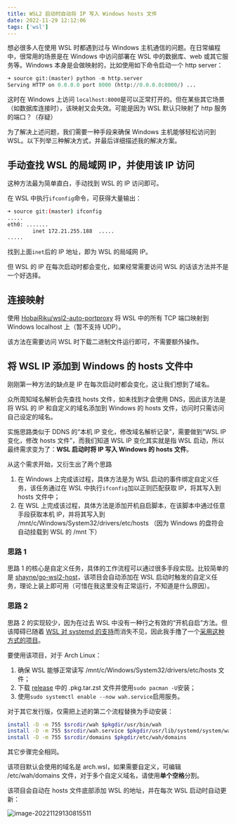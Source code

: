 ```yaml
---
title: WSL2 启动时自动将 IP 写入 Windows hosts 文件
date: 2022-11-29 12:12:06
tags: ['wsl']
---
```


想必很多人在使用 WSL 时都遇到过与 Windows 主机通信的问题。在日常编程中，很常用的场景是在 Windows 中访问部署在 WSL 中的数据库、web 或其它服务等。Windows 本身是会做映射的，比如使用如下命令启动一个 http server：

```python
➜ source git:(master) python -m http.server
Serving HTTP on 0.0.0.0 port 8000 (http://0.0.0.0:8000/) ...
```

这时在 Windows 上访问 `localhost:8000`是可以正常打开的。但在某些其它场景（如数据库连接时），该映射又会失效。可能是因为 WSL 默认只映射了 http 服务的端口？（存疑）

为了解决上述问题，我们需要一种手段来确保 Windows 主机能够轻松访问到 WSL。以下列举三种解决方式，并最后详细描述我的解决方案。

## 手动查找 WSL 的局域网 IP，并使用该 IP 访问

这种方法最为简单直白，手动找到 WSL 的 IP 访问即可。

在 WSL 中执行`ifconfig`命令，可获得大量输出：

```sh
➜ source git:(master) ifconfig
.....
eth0: .......
        inet 172.21.255.188  .....
.....
```

找到上面`inet`后的 IP 地址，即为 WSL 的局域网 IP。

但 WSL 的 IP 在每次启动时都会变化，如果经常需要访问 WSL 的话该方法并不是一个好选择。

## 连接映射

使用 [HobaiRiku/wsl2-auto-portproxy](https://github.com/HobaiRiku/wsl2-auto-portproxy) 将 WSL 中的所有 TCP 端口映射到 Windows localhost 上（暂不支持 UDP）。

该方法在需要访问 WSL 时下载二进制文件运行即可，不需要额外操作。

## 将 WSL IP 添加到 Windows 的 hosts 文件中

刚刚第一种方法的缺点是 IP 在每次启动时都会变化，这让我们想到了域名。

众所周知域名解析会先查找 hosts 文件，如未找到才会使用 DNS，因此该方法是将 WSL 的 IP 和自定义的域名添加到 Windows 的 hosts 文件，访问时只需访问自己设定的域名。

实施思路类似于 DDNS 的“本机 IP 变化，修改域名解析记录”，需要做到“WSL IP 变化，修改 hosts 文件”，而我们知道 WSL IP 变化其实就是指 WSL 启动，所以最终需求变为了：**WSL 启动时将 IP 写入 Windows 的 hosts 文件**。

从这个需求开始，又衍生出了两个思路

1. 在 Windows 上完成该过程，具体方法是为 WSL 启动的事件绑定自定义任务，该任务通过在 WSL 中执行`ifconfig`加以正则匹配获取 IP，将其写入到 hosts 文件中；
2. 在 WSL 上完成该过程，具体方法是添加开机自启脚本，在该脚本中通过任意手段获取本机 IP，并将其写入到 /mnt/c/Windows/System32/drivers/etc/hosts （因为 Windows 的盘符会自动挂载到 WSL 的 /mnt 下）

### 思路 1

思路 1 的核心是自定义任务，具体的工作流程可以通过很多手段实现。比较简单的是 [shayne/go-wsl2-host](https://github.com/shayne/go-wsl2-host)，该项目会自动添加在 WSL 启动时触发的自定义任务，理论上装上即可用（可惜在我这里没有正常运行，不知道是什么原因）。

### 思路 2

思路 2 的实现较少，因为在过去 WSL 中没有一种行之有效的“开机自启”方法。但该障碍已随着 [WSL 对 systemd 的支持](https://devblogs.microsoft.com/commandline/systemd-support-is-now-available-in-wsl/)而消失不见，因此我手撸了一个[采用这种方式的项目](https://github.com/shayne/go-wsl2-host)。

要使用该项目，对于 Arch Linux：

1. 确保 WSL 能够正常读写 /mnt/c/Windows/System32/drivers/etc/hosts 文件；
2. 下载 [release](https://github.com/amtoaer/wsl2-automatic-hosts/releases) 中的 .pkg.tar.zst 文件并使用`sudo pacman -U`安装；
3. 使用`sudo systemctl enable --now wah.service`启用服务。

对于其它发行版，仅需把上述的第二个流程替换为手动安装：

```sh
install -D -m 755 $srcdir/wah $pkgdir/usr/bin/wah
install -D -m 755 $srcdir/wah.service $pkgdir/usr/lib/systemd/system/wah.service
install -D -m 755 $srcdir/domains $pkgdir/etc/wah/domains
```

其它步骤完全相同。

该项目默认会使用的域名是 arch.wsl，如果需要自定义，可编辑 /etc/wah/domains 文件，对于多个自定义域名，请使用**单个空格**分割。

该项目会自动在 hosts 文件底部添加 WSL 的地址，并在每次 WSL 启动时自动更新：

![image-20221129130815511](https://rmt.ladydaily.com/fetch/allwens-work/storage/image-20221129130815511.png)
